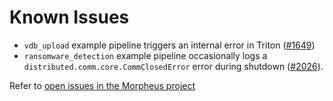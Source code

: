 <!--
SPDX-FileCopyrightText: Copyright (c) 2022-2024, NVIDIA CORPORATION & AFFILIATES. All rights reserved.
SPDX-License-Identifier: Apache-2.0

Licensed under the Apache License, Version 2.0 (the "License");
you may not use this file except in compliance with the License.
You may obtain a copy of the License at

http://www.apache.org/licenses/LICENSE-2.0

Unless required by applicable law or agreed to in writing, software
distributed under the License is distributed on an "AS IS" BASIS,
WITHOUT WARRANTIES OR CONDITIONS OF ANY KIND, either express or implied.
See the License for the specific language governing permissions and
limitations under the License.
-->

# Known Issues

- `vdb_upload` example pipeline triggers an internal error in Triton ([#1649](https://github.com/nv-morpheus/Morpheus/issues/1649))
- `ransomware_detection` example pipeline occasionally logs a `distributed.comm.core.CommClosedError` error during shutdown ([#2026](https://github.com/nv-morpheus/Morpheus/issues/2026)).

Refer to [open issues in the Morpheus project](https://github.com/nv-morpheus/Morpheus/issues)
